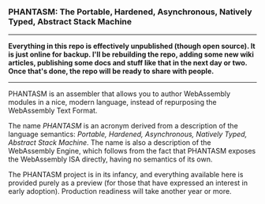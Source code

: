 ### PHANTASM: The Portable, Hardened, Asynchronous, Natively Typed, Abstract Stack Machine

---

**Everything in this repo is effectively unpublished (though open source). It
is just online for backup. I'll be rebuilding the repo, adding some new wiki
articles, publishing some docs and stuff like that in the next day or two.
Once that's done, the repo will be ready to share with people.**

---

PHANTASM is an assembler that allows you to author WebAssembly modules in a
nice, modern language, instead of repurposing the WebAssembly Text Format.

The name *PHANTASM* is an acronym derived from a description of the language
semantics: *Portable, Hardened, Asynchronous, Natively Typed, Abstract Stack*
*Machine*. The name is also a description of the WebAssembly Engine, which
follows from the fact that PHANTASM exposes the WebAssembly ISA directly,
having no semantics of its own.

The PHANTASM project is in its infancy, and everything available here is
provided purely as a preview (for those that have expressed an interest
in early adoption). Production readiness will take another year or more.
